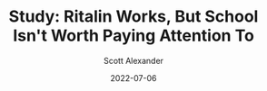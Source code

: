 ---
layout: podcast
title: "Study: Ritalin Works, But School Isn't Worth Paying Attention To"
author: Scott Alexander
description: https://astralcodexten.substack.com/p/study-ritalin-works-but-school-isnt
date: 2022-07-06
length: 1899988
duration: 475
guid: study-ritalin-works-but-school-isnt
---